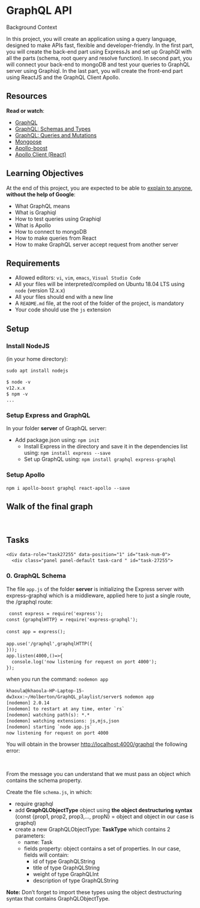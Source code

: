 # GraphQL API

Background Context

In this project, you will create an application using a query language, designed to make APIs fast, flexible and developer-friendly. In the first part, you will create the back-end part using ExpressJs and set up GraphQl with all the parts (schema, root query and resolve function). In second part, you will connect your back-end to mongoDB and test your queries to GraphQL server using Graphiql. In the last part, you will create the front-end part using ReactJS and the GraphQL Client Apollo.

<h2>Resources</h2>

<p><strong>Read or watch</strong>:</p>

<ul>
<li><a href="https://graphql.org/" title="GraphQL" target="_blank">GraphQL</a> </li>
<li><a href="https://graphql.org/learn/schema/" title="GraphQL: Schemas and Types" target="_blank">GraphQL: Schemas and Types</a></li>
<li><a href="https://graphql.org/learn/queries/" title="GraphQL: Queries and Mutations" target="_blank">GraphQL: Queries and Mutations</a> </li>
<li><a href="https://mongoosejs.com/docs/" title="Mongoose" target="_blank">Mongoose</a> </li>
<li><a href="https://www.npmjs.com/package/apollo-boost" title="Apollo-boost" target="_blank">Apollo-boost</a> </li>
<li><a href="https://www.apollographql.com/docs/react/" title="Apollo Client (React)" target="_blank">Apollo Client (React)</a></li>
</ul>

<h2>Learning Objectives</h2>

<p>At the end of this project, you are expected to be able to <a href="/rltoken/iDQXbhrFbLNwYHLI2brw1w" title="explain to anyone" target="_blank">explain to anyone</a>, <strong>without the help of Google</strong>:</p>

<ul>
<li>What GraphQL means</li>
<li>What is Graphiql</li>
<li>How to test queries using Graphiql</li>
<li>What is Apollo</li>
<li>How to connect to mongoDB</li>
<li>How to make queries from React</li>
<li>How to make GraphQL server accept request from another server</li>
</ul>

<h2>Requirements</h2>

<ul>
<li>Allowed editors: <code>vi</code>, <code>vim</code>, <code>emacs</code>, <code>Visual Studio Code</code></li>
<li>All your files will be interpreted/compiled on Ubuntu 18.04 LTS using <code>node</code> (version 12.x.x)</li>
<li>All your files should end with a new line</li>
<li>A <code>README.md</code> file, at the root of the folder of the project, is mandatory</li>
<li>Your code should use the <code>js</code> extension</li>
</ul>

<h2>Setup</h2>

<h3>Install NodeJS</h3>

<p>(in your home directory): </p>

<pre><code>sudo apt install nodejs 
</code></pre>

<pre><code>$ node -v
v12.x.x
$ npm -v
...
</code></pre>

<h3>Setup Express and GraphQL</h3>

<p>In your folder <strong>server</strong> of GraphQL server:</p>

<ul>
<li> Add package.json using:  <code>npm init</code>

<ul>
<li>Install Express in the directory and save it in the dependencies list using: <code>npm install express --save</code></li>
<li>Set up GraphQL using: <code>npm install graphql express-graphql</code></li>
</ul></li>
</ul>

<h3>Setup Apollo</h3>

<pre><code>npm i apollo-boost graphql react-apollo --save
</code></pre>

<h2>Walk of the final graph</h2>

<p><img src="![image](images/GraphQL.png)
" alt="" loading='lazy' style="" /></p>

  </div>
</div>

 <h2 class="gap">Tasks</h2>

    <div data-role="task27255" data-position="1" id="task-num-0">
      <div class="panel panel-default task-card " id="task-27255">

<span id="user_id" data-id="6138"></span>

  <div class="panel-heading panel-heading-actions">
    <h3 class="panel-title">
      0. GraphQL Schema
    </h3>
  </div>

  <div class="panel-body">
    <span id="user_id" data-id="6138"></span>

<!-- Progress vs Score -->

  <!-- Task Body -->
  <p>The file <code>app.js</code> of the folder <strong>server</strong> is initializing the Express server with express-graphql which is a middleware, applied here to just a single route, the /graphql route:</p>

<pre><code> const express = require(&#39;express&#39;);
const {graphqlHTTP} = require(&#39;express-graphql&#39;);

const app = express();

app.use(&#39;/graphql&#39;,graphqlHTTP({
}));
app.listen(4000,()=&gt;{
  console.log(&#39;now listening for request on port 4000&#39;);
});
</code></pre>

<p>when you run the command: <code>nodemon app</code></p>

<pre><code>khaoula@khaoula-HP-Laptop-15-dw3xxx:~/Holberton/GraphQL_playlist/server$ nodemon app
[nodemon] 2.0.14
[nodemon] to restart at any time, enter `rs`
[nodemon] watching path(s): *.*
[nodemon] watching extensions: js,mjs,json
[nodemon] starting `node app.js`
now listening for request on port 4000
</code></pre>

<p>You will obtain in the browser <a href="/rltoken/KohFJj0zeWT_A7T56rY-tQ" title="http://localhost:4000/graphql" target="_blank">http://localhost:4000/graphql</a> the following error:</p>

<p><img src="https://s3.eu-west-3.amazonaws.com/hbtn.intranet/uploads/medias/2022/1/de16a4b57a0a93d20c8a56f51bc7d48560700543.png?X-Amz-Algorithm=AWS4-HMAC-SHA256&X-Amz-Credential=AKIA4MYA5JM5DUTZGMZG%2F20240304%2Feu-west-3%2Fs3%2Faws4_request&X-Amz-Date=20240304T144714Z&X-Amz-Expires=86400&X-Amz-SignedHeaders=host&X-Amz-Signature=6ca95e6de5dac78ccfc8b2cd1ba9e696a16fa3d0c7cca16cc936a67b3a372cda" alt="" loading='lazy' style="" /></p>

<p>From the message you can understand that we must pass an object which contains the schema property.</p>

<p>Create the file <code>schema.js</code>, in which:</p>

<ul>
<li>require graphql</li>
<li>add <strong>GraphQLObjectType</strong> object using <strong>the object destructuring syntax</strong> (const {prop1, prop2, prop3,&hellip;, propN} = object and object in our case is graphql)</li>
<li>create a new GraphQLObjectType: <strong>TaskType</strong> which contains 2 parameters:

<ul>
<li> name: Task</li>
<li> fields property: object contains a set of properties. In our case, fields will contain:

<ul>
<li> id of type GraphQLString</li>
<li>title of type GraphQLString</li>
<li> weight of type GraphQLInt</li>
<li>description of type GraphQLString</li>
</ul></li>
</ul></li>
</ul>

<p><strong>Note:</strong>  Don&rsquo;t forget to import these types using the object destructuring syntax that contains GraphQLObjectType.</p>

  </div>
